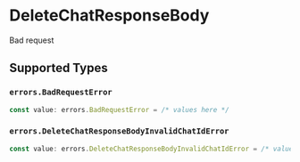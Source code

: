 # DeleteChatResponseBody

Bad request


## Supported Types

### `errors.BadRequestError`

```typescript
const value: errors.BadRequestError = /* values here */
```

### `errors.DeleteChatResponseBodyInvalidChatIdError`

```typescript
const value: errors.DeleteChatResponseBodyInvalidChatIdError = /* values here */
```

